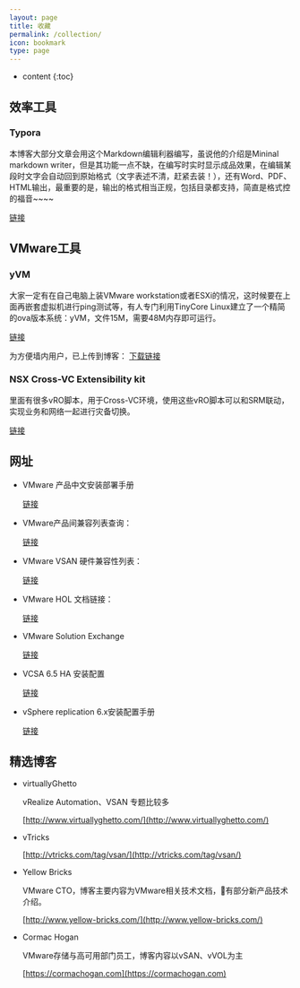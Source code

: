 ```yaml
---
layout: page
title: 收藏
permalink: /collection/
icon: bookmark
type: page
---
```


* content
{:toc}

## 效率工具

### Typora

本博客大部分文章会用这个Markdown编辑利器编写，虽说他的介绍是Mininal markdown writer，但是其功能一点不缺，在编写时实时显示成品效果，在编辑某段时文字会自动回到原始格式（文字表述不清，赶紧去装！），还有Word、PDF、HTML输出，最重要的是，输出的格式相当正规，包括目录都支持，简直是格式控的福音~~~~

[链接](https://typora.io/)

## VMware工具

### yVM

大家一定有在自己电脑上装VMware workstation或者ESXi的情况，这时候要在上面再嵌套虚拟机进行ping测试等，有人专门利用TinyCore Linux建立了一个精简的ova版本系统：yVM，文件15M，需要48M内存即可运行。

[链接](https://cloudarchitectblog.wordpress.com/2015/11/11/yvm-download-page/)

为方便墙内用户，已上传到博客： [下载链接](http://archive.halfcoffee.com/tools/yVM.ova)



### NSX Cross-VC Extensibility kit

里面有很多vRO脚本，用于Cross-VC环境，使用这些vRO脚本可以和SRM联动，实现业务和网络一起进行灾备切换。

[链接](http://www.routetocloud.com/2016/09/nsx-cross-vc-extensibility-kit/)

## 网址

* VMware 产品中文安装部署手册

  [链接](https://docs.vmware.com/cn/)

* VMware产品间兼容列表查询：

  [链接](http://www.vmware.com/resources/compatibility/sim/interop_matrix.php#interop&2=&93=)

* VMware VSAN 硬件兼容性列表：

  [链接](http://www.vmware.com/resources/compatibility/search.php?deviceCategory=vsan)

* VMware HOL 文档链接：

  [链接](http://docs.hol.vmware.com/)



* VMware Solution Exchange

  [链接](https://marketplace.vmware.com/vsx)



* VCSA 6.5 HA 安装配置

  [链接](https://esxsi.com/2016/11/22/vcsa65-ha/)



* vSphere replication 6.x安装配置手册

  [链接](http://www.settlersoman.com/how-to-install-and-configure-vmware-vsphere-replication-hypervisor-based-replication-6-0/)



## 精选博客

* virtuallyGhetto

  vRealize Automation、VSAN 专题比较多

  [http://www.virtuallyghetto.com/](http://www.virtuallyghetto.com/)





* vTricks

  [http://vtricks.com/tag/vsan/](http://vtricks.com/tag/vsan/)





* Yellow Bricks 

  VMware CTO，博客主要内容为VMware相关技术文档，有部分新产品技术介绍。

  [http://www.yellow-bricks.com/](http://www.yellow-bricks.com/)





* Cormac Hogan 

  VMware存储与高可用部门员工，博客内容以vSAN、vVOL为主

  [https://cormachogan.com](https://cormachogan.com)